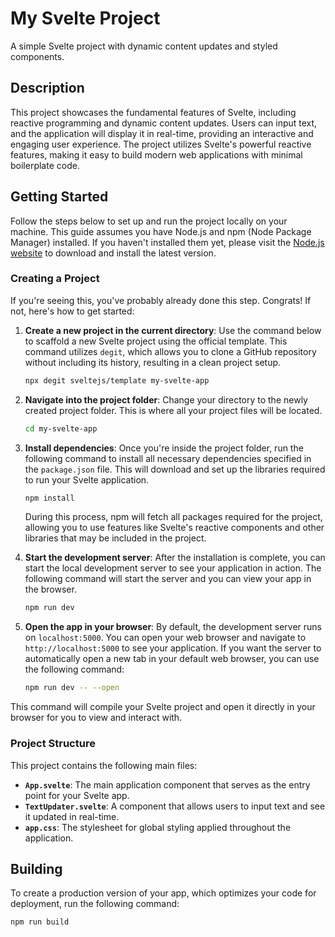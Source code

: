 # My Svelte Project

A simple Svelte project with dynamic content updates and styled components.

## Description

This project showcases the fundamental features of Svelte, including reactive programming and dynamic content updates. Users can input text, and the application will display it in real-time, providing an interactive and engaging user experience. The project utilizes Svelte's powerful reactive features, making it easy to build modern web applications with minimal boilerplate code.

## Getting Started

Follow the steps below to set up and run the project locally on your machine. This guide assumes you have Node.js and npm (Node Package Manager) installed. If you haven't installed them yet, please visit the [Node.js website](https://nodejs.org/) to download and install the latest version.

### Creating a Project

If you're seeing this, you've probably already done this step. Congrats! If not, here's how to get started:

1. **Create a new project in the current directory**: Use the command below to scaffold a new Svelte project using the official template. This command utilizes `degit`, which allows you to clone a GitHub repository without including its history, resulting in a clean project setup.

    ```bash
    npx degit sveltejs/template my-svelte-app
    ```

2. **Navigate into the project folder**: Change your directory to the newly created project folder. This is where all your project files will be located.

    ```bash
    cd my-svelte-app
    ```

3. **Install dependencies**: Once you're inside the project folder, run the following command to install all necessary dependencies specified in the `package.json` file. This will download and set up the libraries required to run your Svelte application.

    ```bash
    npm install
    ```

    During this process, npm will fetch all packages required for the project, allowing you to use features like Svelte's reactive components and other libraries that may be included in the project.

4. **Start the development server**: After the installation is complete, you can start the local development server to see your application in action. The following command will start the server and you can view your app in the browser.

    ```bash
    npm run dev
    ```

5. **Open the app in your browser**: By default, the development server runs on `localhost:5000`. You can open your web browser and navigate to `http://localhost:5000` to see your application. If you want the server to automatically open a new tab in your default web browser, you can use the following command:

    ```bash
    npm run dev -- --open
    ```

This command will compile your Svelte project and open it directly in your browser for you to view and interact with.

### Project Structure

This project contains the following main files:

- **`App.svelte`**: The main application component that serves as the entry point for your Svelte app.
- **`TextUpdater.svelte`**: A component that allows users to input text and see it updated in real-time.
- **`app.css`**: The stylesheet for global styling applied throughout the application.

## Building

To create a production version of your app, which optimizes your code for deployment, run the following command:

```bash
npm run build
